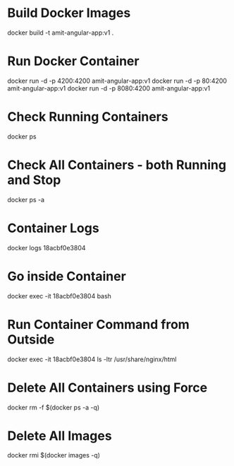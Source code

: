 # Build Docker Images
docker build -t amit-angular-app:v1 .

# Run Docker Container
docker run -d -p 4200:4200 amit-angular-app:v1
docker run -d -p 80:4200 amit-angular-app:v1
docker run -d -p 8080:4200 amit-angular-app:v1

# Check Running Containers
docker ps

# Check All Containers - both Running and Stop
docker ps -a

# Container Logs
docker logs 18acbf0e3804

# Go inside Container
docker exec -it 18acbf0e3804 bash

# Run Container Command from Outside
docker exec -it  18acbf0e3804 ls -ltr /usr/share/nginx/html

# Delete All Containers using Force
docker rm -f $(docker ps -a -q)

# Delete All Images
docker rmi $(docker images -q)

